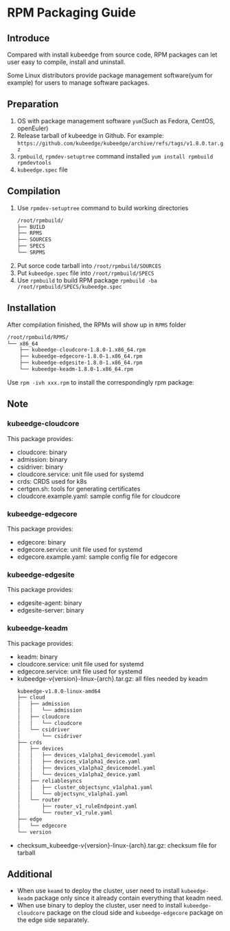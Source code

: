# RPM Packaging Guide

## Introduce
Compared with install kubeedge from source code, RPM packages can let user easy to compile, install and uninstall.

Some Linux distributors provide package management software(yum for example) for users to manage software packages.

## Preparation
1. OS with package management software `yum`(Such as Fedora, CentOS, openEuler)
2. Release tarball of kubeedge in Github. For example: `https://github.com/kubeedge/kubeedge/archive/refs/tags/v1.8.0.tar.gz`
3. `rpmbuild`, `rpmdev-setuptree` command installed
    `yum install rpmbuild rpmdevtools`
4. `kubeedge.spec` file

## Compilation
1. Use `rpmdev-setuptree` command to build working directories
   ```bash
   /root/rpmbuild/
   ├── BUILD
   ├── RPMS
   ├── SOURCES
   ├── SPECS
   └── SRPMS
   ```
2. Put sorce code tarball into `/root/rpmbuild/SOURCES`
3. Put `kubeedge.spec` file into `/root/rpmbuild/SPECS`
4. Use `rpmbuild` to build RPM package
   `rpmbuild -ba /root/rpmbuild/SPECS/kubeedge.spec`

## Installation
After compilation finished, the RPMs will show up in `RPMS` folder
```bash
/root/rpmbuild/RPMS/
└── x86_64
    ├── kubeedge-cloudcore-1.8.0-1.x86_64.rpm
    ├── kubeedge-edgecore-1.8.0-1.x86_64.rpm
    ├── kubeedge-edgesite-1.8.0-1.x86_64.rpm
    └── kubeedge-keadm-1.8.0-1.x86_64.rpm
```

Use `rpm -ivh xxx.rpm` to install the correspondingly rpm package:

## Note

### kubeedge-cloudcore
This package provides:
- cloudcore: binary
- admission: binary
- csidriver: binary
- cloudcore.service: unit file used for systemd
- crds: CRDS used for k8s
- certgen.sh: tools for generating certificates
- cloudcore.example.yaml: sample config file for cloudcore

### kubeedge-edgecore
This package provides:
- edgecore: binary
- edgecore.service: unit file used for systemd
- edgecore.example.yaml: sample config file for edgecore

### kubeedge-edgesite
This package provides:
- edgesite-agent: binary
- edgesite-server: binary

### kubeedge-keadm
This package provides:
- keadm: binary
- cloudcore.service: unit file used for systemd
- edgecore.service: unit file used for systemd
- kubeedge-v{version}-linux-{arch}.tar.gz: all files needed by keadm
    ```bash
	kubeedge-v1.8.0-linux-amd64
	├── cloud
	│   ├── admission
	│   │   └── admission
	│   ├── cloudcore
	│   │   └── cloudcore
	│   └── csidriver
	│       └── csidriver
	├── crds	
	│   ├── devices
	│   │   ├── devices_v1alpha1_devicemodel.yaml
	│   │   ├── devices_v1alpha1_device.yaml
	│   │   ├── devices_v1alpha2_devicemodel.yaml
	│   │   └── devices_v1alpha2_device.yaml
	│   ├── reliablesyncs
	│   │   ├── cluster_objectsync_v1alpha1.yaml
	│   │   └── objectsync_v1alpha1.yaml
	│   └── router
	│       ├── router_v1_ruleEndpoint.yaml
	│       └── router_v1_rule.yaml
	├── edge
	│   └── edgecore
	└── version
    ```
- checksum_kubeedge-v{version}-linux-{arch}.tar.gz: checksum file for tarball


## Additional
- When use `keamd` to deploy the cluster, user need to install `kubeedge-keadm` package only since it already contain everything that keadm need.
- When use binary to deploy the cluster, user need to install `kubeedge-cloudcore` package on the cloud side and `kubeedge-edgecore` package on the edge side separately.

